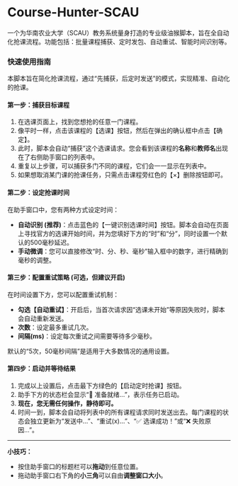 # Course-Hunter-SCAU
一个为华南农业大学（SCAU）教务系统量身打造的专业级油猴脚本，旨在全自动化抢课流程。功能包括：批量课程捕获、定时发包、自动重试、智能时间识别等。

### **快速使用指南**

本脚本旨在简化抢课流程，通过“先捕获，后定时发送”的模式，实现精准、自动化的抢课。

#### **第一步：捕获目标课程**

1. 在选课页面上，找到您想抢的任意一门课程。
2. 像平时一样，点击该课程的【选课】按钮，然后在弹出的确认框中点击【确定】。
3. 此时，脚本会自动“捕获”这个选课请求。您会看到该课程的**名称**和**教师名**出现在了右侧助手窗口的列表中。
4. 重复以上步骤，可以捕获多门不同的课程，它们会一一显示在列表中。
5. 如果想取消某门课的抢课任务，只需点击课程旁红色的【×】删除按钮即可。

#### **第二步：设定抢课时间**

在助手窗口中，您有两种方式设定时间：

- **自动识别 (推荐)**：点击蓝色的【一键识别选课时间】按钮。脚本会自动在页面上寻找官方的选课开始时间，并为您填好下方的“时”和“分”，同时设置一个默认的500毫秒延迟。
- **手动微调**：您可以直接修改“时、分、秒、毫秒”输入框中的数字，进行精确到毫秒的调整。

#### **第三步：配置重试策略 (可选，但建议开启)**

在时间设置下方，您可以配置重试机制：

- **勾选【自动重试】**：开启后，当首次请求因“选课未开始”等原因失败时，脚本会自动重新发送。
- **次数**：设定最多重试几次。
- **间隔(ms)**：设定每次重试之间需要等待多少毫秒。

默认的“5次，50毫秒间隔”是适用于大多数情况的通用设置。

#### **第四步：启动并等待结果**

1. 完成以上设置后，点击最下方绿色的【启动定时抢课】按钮。
2. 助手下方的状态栏会显示“🚀 准备就绪...”，表示任务已启动。
3. **现在，您无需任何操作，静待即可。**
4. 时间一到，脚本会自动将列表中的所有课程请求同时发送出去。每门课程的状态会独立更新为“发送中...”、“重试(x)...”、“✅ 选课成功！”或“❌ 失败原因...”。

------

**小技巧：**

- 按住助手窗口的标题栏可以**拖动**到任意位置。
- 拖动助手窗口右下角的**小三角**可以自由**调整窗口大小**。
